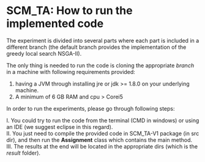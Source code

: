 # SCM_TA: How to run the implemented code
The experiment is divided into several parts where each part is included in a different branch (the default branch provides the implementation of the greedy local search NSGA-II).

The only thing is needed to run the code is cloning the appropriate *branch* in a machine with following requirements provided:<br/>

1. having a JVM through installing jre or jdk >= 1.8.0 on your underlying machine.
2. A minimum of 6 GB RAM and cpu > Corei5

In order to run the experiments, please go through following steps:

I. You could try to run the code from the terminal (CMD in windows) or using an IDE (we suggest eclipse in this regard).<br/>
II. You just need to compile the provided code in SCM_TA-V1 package (in src dir), and then run the **Assignment** class which contains the main method.<br/>
III. The results at the end will be located in the appropriate dirs (which is the *result* folder).
